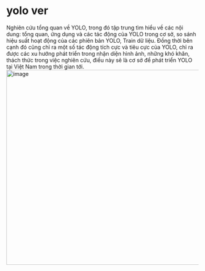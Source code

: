 # yolo ver 
Nghiên cứu tổng quan về YOLO, trong đó tập trung tìm hiểu về các nội dung: tổng quan, ứng dụng và các tác động của YOLO trong cơ sở, so sánh hiệu suất hoạt động của các phiên bản YOLO, Train dữ liệu. Đồng thời bên cạnh đó cũng chỉ ra một số tác động tích cực và tiêu cực của YOLO, chỉ ra được các xu hướng phát triển trong nhận diện hình ảnh, những khó khăn, thách thức trong việc nghiên cứu, điều này sẽ là cơ sở để phát triển YOLO tại Việt Nam trong thời gian tới.
<img width="955" height="510" alt="image" src="https://github.com/user-attachments/assets/cbe7f7f9-a62d-4228-b352-e594ac6e7857" />
